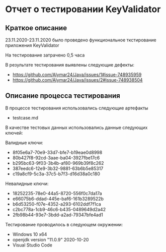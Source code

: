 # Отчет о тестировании KeyValidator

## Краткое описание

23.11.2020-23.11.2020 было проведено функциональное ткстирование приложения KeyValidator

На тестирование затрачено 0,5 часа

В результате тестирования выявлены следующие дефекты: 

* https://github.com/Alymar24/Java/issues/1#issue-748935959
* https://github.com/Alymar24/Java/issues/2#issue-748938504

## Описание процесса тестирования 

В процессе тестирования использовались следующие артефакты 

* testcase.md 


В качестве тестовых данных использовались данные следующих ключей:

 Валидные ключи:

* 8f05e6a7-70e9-33d7-bfe7-b19eae0d8998
* 80b427f8-92cd-3aae-ba04-3927fbe17c6
* b295bc63-9f03-3b4b-af80-969b39f8c262
* 387eedc6-12e9-3b32-9881-63b6b5e85317
* c19a8cf9-5c3a-37c5-b7f3-d16d38a0c180

Невалидные ключи:

* 18252235-78e0-44a5-8720-556f0c7da17a
* e66075b6-ddad-445e-baf6-161b3289522b
* b6d53250-f07e-4352-a293-6102ddf7f1ca
* c2bc778a-1cb9-46c6-b435-0489649d2a42
* 2fb98b44-93e7-3bdd-a2ad-79347bfe4ad1

Тестирование проводилось в следующем окружении:
* Windows 10 x64
* openjdk version "11.0.9" 2020-10-20
* Visual Studio Code

